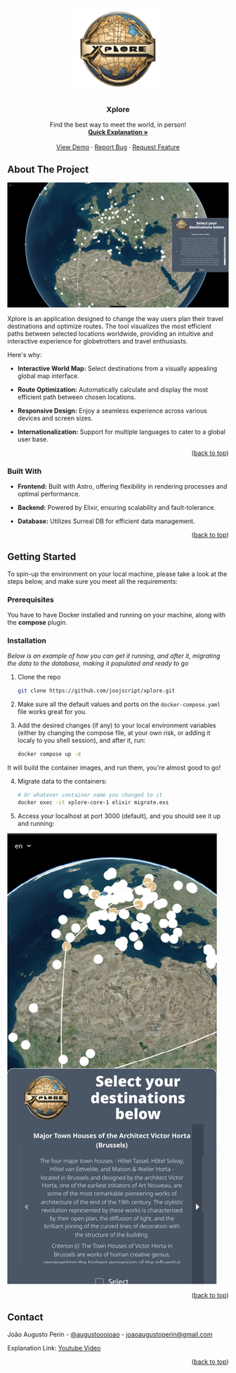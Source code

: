 <!-- PROJECT LOGO -->
<br />
<div align="center" id="readme-top">
  <a href="https://github.com/joojscript/xplore">
    <img src="apps/ui/public/xplore-logo.png" alt="Logo" width="200" height="200">
  </a>

  <h3 align="center">Xplore</h3>

  <p align="center">
    Find the best way to meet the world, in person!
    <br />
    <a href="https://youtu.be/8dukGid1mE0"><strong>Quick Explanation »</strong></a>
    <br />
    <br />
    <a href="https://github.com/othneildrew/Best-README-Template">View Demo</a>
    &middot;
    <a href="https://github.com/othneildrew/Best-README-Template/issues/new?labels=bug&template=bug-report---.md">Report Bug</a>
    &middot;
    <a href="https://github.com/othneildrew/Best-README-Template/issues/new?labels=enhancement&template=feature-request---.md">Request Feature</a>
  </p>
</div>

<!-- ABOUT THE PROJECT -->
## About The Project

![Xplore Desktop](https://github.com/joojscript/xplore/blob/main/.github/assets/app_screenshot_desktop.png?raw=true)

Xplore is an application designed to change the way users plan their travel destinations and optimize routes. The tool visualizes the most efficient paths between selected locations worldwide, providing an intuitive and interactive experience for globetrotters and travel enthusiasts.

Here's why:

* **Interactive World Map:** Select destinations from a visually appealing global map interface.

* **Route Optimization:** Automatically calculate and display the most efficient path between chosen locations.

* **Responsive Design:** Enjoy a seamless experience across various devices and screen sizes.

* **Internationalization:** Support for multiple languages to cater to a global user base.

<p align="right">(<a href="#readme-top">back to top</a>)</p>

### Built With

* **Frontend:** Built with Astro, offering flexibility in rendering processes and optimal performance.

* **Backend:** Powered by Elixir, ensuring scalability and fault-tolerance.

* **Database:** Utilizes Surreal DB for efficient data management.

<p align="right">(<a href="#readme-top">back to top</a>)</p>

<!-- GETTING STARTED -->
## Getting Started

To spin-up the environment on your local machine, please take a look at the steps below, and make sure you meet all the requirements:

### Prerequisites

You have to have Docker installed and running on your machine, along with the **compose** plugin.

### Installation

_Below is an example of how you can get it running, and after it, migrating the data to the database, making it populated and ready to go_

1. Clone the repo

   ```sh
   git clone https://github.com/joojscript/xplore.git
   ```

2. Make sure all the default values and ports on the `docker-compose.yaml` file works great for you.
3. Add the desired changes (if any) to your local environment variables (either by changing the compose file, at your own risk, or adding it localy to you shell session), and after it, run:

   ```sh
   docker compose up -d
   ```

It will build the container images, and run them, you're almost good to go!

4. Migrate data to the containers:

   ```sh
   # Or whatever container name you changed to it
   docker exec -it xplore-core-1 elixir migrate.exs
   ```

5. Access your localhost at port 3000 (default), and you should see it up and running:

![Xplore Mobile](https://github.com/joojscript/xplore/blob/main/.github/assets/app_screenshot_mobile.png?raw=true)

<p align="right">(<a href="#readme-top">back to top</a>)</p>

<!-- CONTACT -->
## Contact

João Augusto Perin - [@augustooojoao](https://twitter.com/augustooojoao) - <joaoaugustoperin@gmail.com>

Explanation Link: [Youtube Video](https://youtu.be/8dukGid1mE0)

<p align="right">(<a href="#readme-top">back to top</a>)</p>
